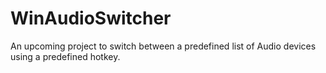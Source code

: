 # WinAudioSwitcher
An upcoming project to switch between a predefined list of Audio devices using a predefined hotkey.